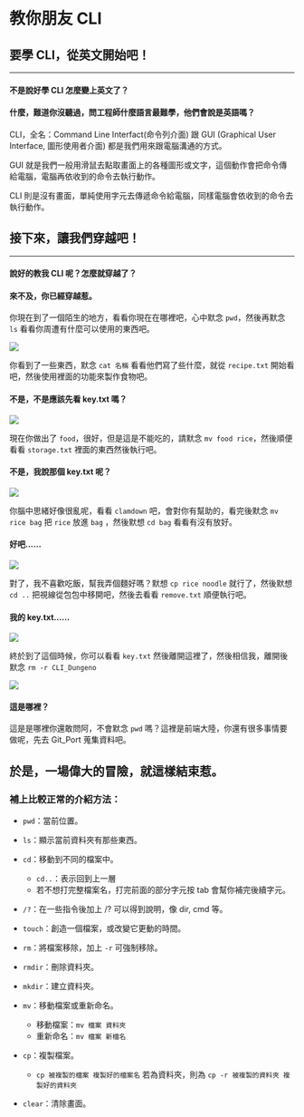 # 教你朋友 CLI

## 要學 CLI，從英文開始吧！
---
#### 不是說好學 CLI 怎麼變上英文了？

#### 什麼，難道你沒聽過，問工程師什麼語言最難學，他們會說是英語嗎？

CLI，全名：Command Line Interfact(命令列介面) 跟 GUI (Graphical User Interface, 圖形使用者介面) 都是我們用來跟電腦溝通的方式。

GUI 就是我們一般用滑鼠去點取畫面上的各種圖形或文字，這個動作會把命令傳給電腦，電腦再依收到的命令去執行動作。

CLI 則是沒有畫面，單純使用字元去傳遞命令給電腦，同樣電腦會依收到的命令去執行動作。

## 接下來，讓我們穿越吧！
---
#### 說好的教我 CLI 呢？怎麼就穿越了？

#### 來不及，你已經穿越惹。

你現在到了一個陌生的地方，看看你現在在哪裡吧，心中默念 `pwd`，然後再默念 `ls` 看看你周遭有什麼可以使用的東西吧。

![](https://i.imgur.com/esVrraV.gif)

你看到了一些東西，默念 `cat 名稱` 看看他們寫了些什麼，就從 `recipe.txt` 開始看吧，然後使用裡面的功能來製作食物吧。

#### 不是，不是應該先看 key.txt 嗎？

![](https://i.imgur.com/LGmrTtY.gif)

現在你做出了 `food`，很好，但是這是不能吃的，請默念 `mv food rice`，然後順便看看 `storage.txt` 裡面的東西然後執行吧。

#### 不是，我說那個 key.txt 呢？

![](https://i.imgur.com/eJNgVUq.gif)

你腦中思緒好像很亂呢，看看 `clamdown` 吧，會對你有幫助的，看完後默念 `mv rice bag` 把 `rice` 放進 `bag` ，然後默想 `cd bag` 看看有沒有放好。

#### 好吧......

![](https://i.imgur.com/Casbibh.gif)

對了，我不喜歡吃飯，幫我弄個麵好嗎？默想 `cp rice noodle` 就行了，然後默想 `cd ..` 把視線從包包中移開吧，然後去看看 `remove.txt` 順便執行吧。

#### 我的 key.txt......

![](https://i.imgur.com/cfewn8P.gif)

終於到了這個時候，你可以看看 `key.txt` 然後離開這裡了，然後相信我，離開後默念 `rm -r CLI_Dungeno` 

![](https://i.imgur.com/CZvtyEv.gif)

#### 這是哪裡？

這是是哪裡你還敢問阿，不會默念 `pwd` 嗎？這裡是前端大陸，你還有很多事情要做呢，先去 Git_Port 蒐集資料吧。

## 於是，一場偉大的冒險，就這樣結束惹。

### 補上比較正常的介紹方法：

- `pwd`：當前位置。

- `ls`：顯示當前資料夾有那些東西。

- `cd`：移動到不同的檔案中。
    - `cd..`：表示回到上一層
    - 若不想打完整檔案名，打完前面的部分字元按 tab 會幫你補完後續字元。

- `/?`：在一些指令後加上 /? 可以得到說明，像 dir, cmd 等。

- `touch`：創造一個檔案，或改變它更動的時間。

- `rm`：將檔案移除，加上 `-r` 可強制移除。

- `rmdir`：刪除資料夾。

- `mkdir`：建立資料夾。

- `mv`：移動檔案或重新命名。
    - 移動檔案：`mv 檔案 資料夾`
    - 重新命名：`mv 檔案 新檔名` 

- `cp`：複製檔案。
    - `cp 被複製的檔案 複製好的檔案名` 若為資料夾，則為 `cp -r 被複製的資料夾 複製好的資料夾`

- `clear`：清除畫面。